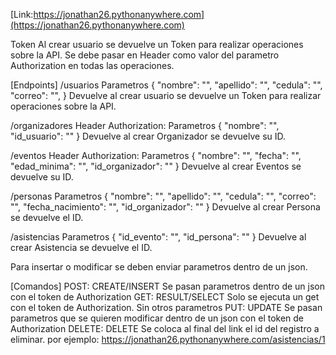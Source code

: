 [Link:https://jonathan26.pythonanywhere.com](https://jonathan26.pythonanywhere.com)


Token
Al crear usuario se devuelve un Token para realizar operaciones sobre la API.
Se debe pasar en Header como valor del parametro Authorization en todas las operaciones.

[Endpoints]
/usuarios
Parametros
  {
    "nombre": "<valor>",
    "apellido": "<valor>",
    "cedula": "<valor>",
    "correo": "<valor>",
  }
Devuelve
al crear usuario se devuelve un Token para realizar operaciones sobre la API.

/organizadores
Header
  Authorization: <TOKEN>
Parametros
  {
    "nombre": "<valor>",
    "id_usuario": "<valor>"
  }
Devuelve
al crear Organizador se devuelve su ID.

/eventos
Header
  Authorization: <TOKEN>
Parametros
  {
    "nombre": "<valor>",
    "fecha": "<valor>",
    "edad_minima": "<valor>",
    "id_organizador": "<valor>"
  }
Devuelve
al crear Eventos se devuelve su ID.

/personas
Parametros
  {
    "nombre": "<valor>",
    "apellido": "<valor>",
    "cedula": "<valor>",
    "correo": "<valor>",
    "fecha_nacimiento": "<valor>",
    "id_organizador": "<valor>"
  }
Devuelve
al crear Persona se devuelve el ID.

/asistencias
Parametros
  {
    "id_evento": "<valor>",
    "id_persona": "<valor>"
  }
Devuelve
al crear Asistencia se devuelve el ID.

Para insertar o modificar se deben enviar parametros dentro de un json.

[Comandos]
POST: CREATE/INSERT
  Se pasan parametros dentro de un json con el token de Authorization
GET: RESULT/SELECT
  Solo se ejecuta un get con el token de Authorization. Sin otros parametros
PUT: UPDATE
  Se pasan parametros que se quieren modificar dentro de un json con el token de Authorization
DELETE: DELETE
  Se coloca al final del link el id del registro a eliminar. por ejemplo: https://jonathan26.pythonanywhere.com/asistencias/1
